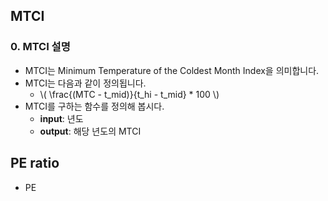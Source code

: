 <script type="text/javascript" src="http://cdn.mathjax.org/mathjax/latest/MathJax.js?config=default"></script>

## MTCI
### 0. MTCI 설명
- MTCI는 Minimum Temperature of the Coldest Month Index을 의미합니다.
- MTCI는 다음과 같이 정의됩니다.
    - \\( \frac{(MTC - t_mid)}{t_hi - t_mid} * 100 \\)
- MTCI를 구하는 함수를 정의해 봅시다.
    - **input**: 년도
    - **output**: 해당 년도의 MTCI

## PE ratio
- PE